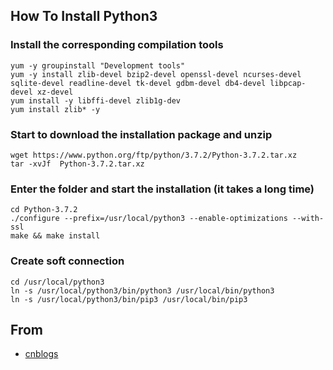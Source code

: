 ## How To Install Python3

### Install the corresponding compilation tools

```
yum -y groupinstall "Development tools"
yum -y install zlib-devel bzip2-devel openssl-devel ncurses-devel sqlite-devel readline-devel tk-devel gdbm-devel db4-devel libpcap-devel xz-devel
yum install -y libffi-devel zlib1g-dev
yum install zlib* -y
```

### Start to download the installation package and unzip

```
wget https://www.python.org/ftp/python/3.7.2/Python-3.7.2.tar.xz
tar -xvJf  Python-3.7.2.tar.xz
```

### Enter the folder and start the installation (it takes a long time)

```
cd Python-3.7.2
./configure --prefix=/usr/local/python3 --enable-optimizations --with-ssl
make && make install
```

### Create soft connection

```
cd /usr/local/python3
ln -s /usr/local/python3/bin/python3 /usr/local/bin/python3
ln -s /usr/local/python3/bin/pip3 /usr/local/bin/pip3
```

## From

- [cnblogs](https://www.cnblogs.com/xiujin/p/11477419.html)
